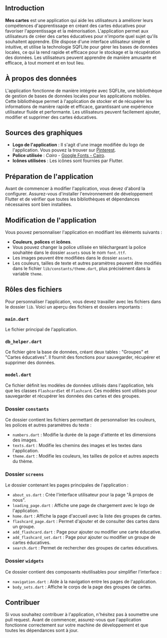 ## Introduction

**Mes cartes** est une application qui aide les utilisateurs à améliorer leurs compétences d'apprentissage en créant des cartes éducatives pour favoriser l'apprentissage et la mémorisation. L'application permet aux utilisateurs de créer des cartes éducatives pour n'importe quel sujet qu'ils souhaitent apprendre. Elle dispose d'une interface utilisateur simple et intuitive, et utilise la technologie SQFLite pour gérer les bases de données locales, ce qui la rend rapide et efficace pour le stockage et la récupération des données. Les utilisateurs peuvent apprendre de manière amusante et efficace, à tout moment et en tout lieu.

## À propos des données

L'application fonctionne de manière intégrée avec SQFLite, une bibliothèque de gestion de bases de données locales pour les applications mobiles. Cette bibliothèque permet à l'application de stocker et de récupérer les informations de manière rapide et efficace, garantissant une expérience utilisateur fluide et performante. Les utilisateurs peuvent facilement ajouter, modifier et supprimer des cartes éducatives.

## Sources des graphiques

- **Logo de l'application** : Il s'agit d'une image modifiée du logo de l'application. Vous pouvez la trouver sur [Pinterest](https://www.pinterest.com/pin/878272364808420746/).
- **Police utilisée** : *Cairo* - [Google Fonts - Cairo](https://fonts.google.com/specimen/Cairo).
- **Icônes utilisées** : Les icônes sont fournies par Flutter.

## Préparation de l'application

Avant de commencer à modifier l'application, vous devez d'abord la configurer. Assurez-vous d'installer l'environnement de développement Flutter et de vérifier que toutes les bibliothèques et dépendances nécessaires sont bien installées.

## Modification de l'application

Vous pouvez personnaliser l'application en modifiant les éléments suivants :
- **Couleurs**, **polices** et **icônes**.
- Vous pouvez changer la police utilisée en téléchargeant la police souhaitée dans le dossier `assets` sous le nom `font.ttf`.
- Les images peuvent être modifiées dans le dossier `assets`.
- Les couleurs, tailles de texte et autres paramètres peuvent être modifiés dans le fichier `lib/constants/theme.dart`, plus précisément dans la variable `theme`.

## Rôles des fichiers

Pour personnaliser l'application, vous devez travailler avec les fichiers dans le dossier `lib`. Voici un aperçu des fichiers et dossiers importants :

### `main.dart`

Le fichier principal de l'application.

### `db_helper.dart`

Ce fichier gère la base de données, créant deux tables : "Groupes" et "Cartes éducatives". Il fournit des fonctions pour sauvegarder, récupérer et supprimer des données.

### `model.dart`

Ce fichier définit les modèles de données utilisés dans l'application, tels que les classes `FlashcardSet` et `Flashcard`. Ces modèles sont utilisés pour sauvegarder et récupérer les données des cartes et des groupes.

### Dossier `constants`

Ce dossier contient les fichiers permettant de personnaliser les couleurs, les polices et autres paramètres du texte :
- `numbers.dart` : Modifie la durée de la page d'attente et les dimensions des images.
- `texts.dart` : Modifie les chemins des images et les textes dans l'application.
- `theme.dart` : Modifie les couleurs, les tailles de police et autres aspects du thème.

### Dossier `screens`

Le dossier contenant les pages principales de l'application :
- `about_us.dart` : Crée l'interface utilisateur pour la page "À propos de nous".
- `loading_page.dart` : Affiche une page de chargement avec le logo de l'application.
- `home.dart` : Affiche la page d'accueil avec la liste des groupes de cartes.
- `flashcard_page.dart` : Permet d'ajouter et de consulter des cartes dans un groupe.
- `add_flashcard.dart` : Page pour ajouter ou modifier une carte éducative.
- `add_flashcard_set.dart` : Page pour ajouter ou modifier un groupe de cartes éducatives.
- `search.dart` : Permet de rechercher des groupes de cartes éducatives.

### Dossier `widgets`

Ce dossier contient des composants réutilisables pour simplifier l'interface :
- `navigation.dart` : Aide à la navigation entre les pages de l'application.
- `body_sets.dart` : Affiche le corps de la page des groupes de cartes.

## Contribuer

Si vous souhaitez contribuer à l'application, n'hésitez pas à soumettre une pull request. Avant de commencer, assurez-vous que l'application fonctionne correctement sur votre machine de développement et que toutes les dépendances sont à jour.
